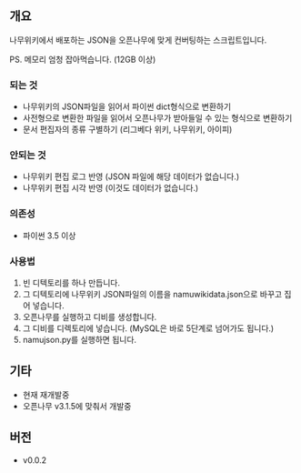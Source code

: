 ## 개요
나무위키에서 배포하는 JSON을 오픈나무에 맞게 컨버팅하는 스크립트입니다.

PS. 메모리 엄청 잡아먹습니다. (12GB 이상)

### 되는 것
 * 나무위키의 JSON파일을 읽어서 파이썬 dict형식으로 변환하기
 * 사전형으로 변환한 파일을 읽어서 오픈나무가 받아들일 수 있는 형식으로 변환하기
 * 문서 편집자의 종류 구별하기 (리그베다 위키, 나무위키, 아이피)

### 안되는 것
 * 나무위키 편집 로그 반영 (JSON 파일에 해당 데이터가 없습니다.)
 * 나무위키 편집 시각 반영 (이것도 데이터가 없습니다.)

### 의존성
 * 파이썬 3.5 이상

### 사용법
1. 빈 디텍토리를 하나 만듭니다.
2. 그 디텍토리에 나무위키 JSON파일의 이름을 namuwikidata.json으로 바꾸고 집어 넣습니다.
3. 오픈나무를 실행하고 디비를 생성합니다.
4. 그 디비를 디렉토리에 넣습니다. (MySQL은 바로 5단계로 넘어가도 됩니다.)
5. namujson.py를 실행하면 됩니다.

## 기타
 * 현재 재개발중
 * 오픈나무 v3.1.5에 맞춰서 개발중

## 버전
 * v0.0.2